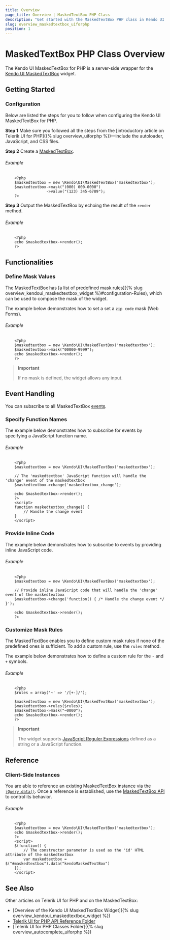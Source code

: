 ```yaml
---
title: Overview
page_title: Overview | MaskedTextBox PHP Class
description: "Get started with the MaskedTextBox PHP class in Kendo UI."
slug: overview_maskedtextbox_uiforphp
position: 1
---
```


# MaskedTextBox PHP Class Overview

The Kendo UI MaskedTextBox for PHP is a server-side wrapper for the [Kendo UI MaskedTextBox](/api/javascript/ui/maskedtextbox) widget.

## Getting Started

### Configuration

Below are listed the steps for you to follow when configuring the Kendo UI MaskedTextBox for PHP.

**Step 1** Make sure you followed all the steps from the [introductory article on Telerik UI for PHP]({% slug overview_uiforphp %})&mdash;include the autoloader, JavaScript, and CSS files.

**Step 2** Create a [MaskedTextBox](/api/php/Kendo/UI/MaskedTextBox).

###### Example

        <?php
        $maskedtextbox = new \Kendo\UI\MaskedTextBox('maskedtextbox');
        $maskedtextbox->mask("(000) 000-0000")
                      ->value("(123) 345-6789");
        ?>

**Step 3** Output the MaskedTextBox by echoing the result of the `render` method.

###### Example

        <?php
        echo $maskedtextbox->render();
        ?>

## Functionalities

### Define Mask Values

The MaskedTextBox has [a list of predefined mask rules]({% slug overview_kendoui_maskedtextbox_widget %}#configuration-Rules), which can be used to compose the mask of the widget.

The example below demonstrates how to set a set a `zip code` mask (Web Forms).

###### Example

        <?php
        $maskedtextbox = new \Kendo\UI\MaskedTextBox('maskedtextbox');
        $maskedtextbox->mask("00000-9999");
        echo $maskedtextbox->render();
        ?>

> **Important**
>
> If no mask is defined, the widget allows any input.

## Event Handling

You can subscribe to all MaskedTextBox [events](/api/javascript/ui/maskedtextbox#events).

### Specify Function Names

The example below demonstrates how to subscribe for events by specifying a JavaScript function name.

###### Example

        <?php
        $maskedtextbox = new \Kendo\UI\MaskedTextBox('maskedtextbox');

        // The 'maskedtextbox' JavaScript function will handle the 'change' event of the maskedtextbox
        $maskedtextbox->change('maskedtextbox_change');

        echo $maskedtextbox->render();
        ?>
        <script>
        function maskedtextbox_change() {
            // Handle the change event
        }
        </script>

### Provide Inline Code

The example below demonstrates how to subscribe to events by providing inline JavaScript code.

###### Example

        <?php
        $maskedtextbox = new \Kendo\UI\MaskedTextBox('maskedtextbox');

        // Provide inline JavaScript code that will handle the 'change' event of the maskedtextbox
        $maskedtextbox->change('function() { /* Handle the change event */ }');

        echo $maskedtextbox->render();
        ?>

<!--*-->
### Customize Mask Rules

The MaskedTextBox enables you to define custom mask rules if none of the predefined ones is sufficient. To add a custom rule, use the `rules` method.

The example below demonstrates how to define a custom rule for the `-` and `+` symbols.

###### Example

        <?php
        $rules = array('~' => '/[+-]/');

        $maskedtextbox = new \Kendo\UI\MaskedTextBox('maskedtextbox');
        $maskedtextbox->rules($rules);
        $maskedtextbox->mask("~0000");
        echo $maskedtextbox->render();
        ?>

> **Important**
>
> The widget supports [JavaScript Reguler Expressions](https://developer.mozilla.org/en-US/docs/Web/JavaScript/Guide/Regular_Expressions) defined as a string or a JavaScript function.

## Reference

### Client-Side Instances

You are able to reference an existing MaskedTextBox instance via the [`jQuery.data()`](http://api.jquery.com/jQuery.data/). Once a reference is established, use the [MaskedTextBox API](/api/javascript/ui/maskedtextbox#methods) to control its behavior.

###### Example

        <?php
        $maskedtextbox = new \Kendo\UI\MaskedTextBox('maskedtextbox');
        echo $maskedtextbox->render();
        ?>
        <script>
        $(function() {
            // The constructor parameter is used as the 'id' HTML attribute of the maskedtextbox
            var maskedtextbox = $("#maskedtextbox").data("kendoMaskedTextBox")
        });
        </script>

## See Also

Other articles on Telerik UI for PHP and on the MaskedTextBox:

* [Overview of the Kendo UI MaskedTextBox Widget]({% slug overview_kendoui_maskedtextbox_widget %})
* [Telerik UI for PHP API Reference Folder](/api/php/Kendo/UI/AutoComplete)
* [Telerik UI for PHP Classes Folder]({% slug overview_autocomplete_uiforphp %})
